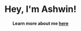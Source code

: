 <div align = 'center' > 
  <h1>Hey, I'm Ashwin!</h1>
  <h4>Learn more about me <a href = 'https://ashwintalwalkar.com/' target="_blank">here</a></h4>
</div>
